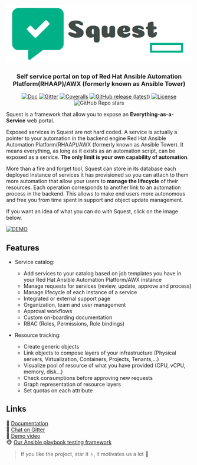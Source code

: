 <p align="center">
    <img src="docs/images/squest_full_logo.png">
</p>

<h3 align="center">Self service portal on top of Red Hat Ansible Automation Platform(RHAAP)/AWX (formerly known as Ansible Tower)</h3>

<p align="center">
<a href="https://hewlettpackard.github.io/squest/latest"><img alt="Doc" src="https://img.shields.io/badge/read-documentation-1abc9c?style=flat-square"></a>
<a href="https://gitter.im/HewlettPackard/squest"><img alt="Gitter" src="https://img.shields.io/gitter/room/HewlettPackard/squest?color=1abc9c&style=flat-square"></a>
<a href= "https://coveralls.io/github/HewlettPackard/squest"><img alt="Coveralls" src="https://img.shields.io/coveralls/github/HewlettPackard/squest?style=flat-square"></a>
<a href="https://github.com/HewlettPackard/squest/releases/latest"><img alt="GitHub release (latest)" src="https://img.shields.io/github/v/release/HewlettPackard/squest?style=flat-square"></a>
<a href="https://github.com/HewlettPackard/squest/blob/master/LICENSE.md"><img alt="License" src="https://img.shields.io/github/license/HewlettPackard/squest?style=flat-square"></a>
<img alt="GitHub Repo stars" src="https://img.shields.io/github/stars/HewlettPackard/squest?style=flat-square">
</p>

Squest is a framework that allow you to expose an **Everything-as-a-Service** web portal. 

Exposed services in Squest are not hard coded. A service is actually a pointer to your automation in the backend engine Red Hat Ansible Automation Platform(RHAAP)/AWX (formerly known as Ansible Tower). 
It means everything, as long as it exists as an automation script, can be exposed as a service. **The only limit is your own capability of automation**.

More than a fire and forget tool, Squest can store in its database each deployed instance of services it has provisioned so you can attach to them more automation that allow 
your users to **manage the lifecycle** of their resources. 
Each operation corresponds to another link to an automation process in the backend. This allows to make end users more autonomous and free you from time spent in support 
and object update management.

If you want an idea of what you can do with Squest, click on the image below.

[![DEMO](https://i3.ytimg.com/vi/mQnNkSMMXwg/maxresdefault.jpg)](https://youtu.be/mQnNkSMMXwg)

## Features

- Service catalog:
  - Add services to your catalog based on job templates you have in your Red Hat Ansible Automation Platform/AWX instance
  - Manage requests for services (review, update, approve and process)
  - Manage lifecycle of each instance of a service
  - Integrated or external support page
  - Organization, team and user management
  - Approval workflows
  - Custom on-boarding documentation
  - RBAC (Roles, Permissions, Role bindings)

- Resource tracking:
  - Create generic objects
  - Link objects to compose layers of your infrastructure (Physical servers, Virtualization, Containers, Projects, Tenants,...)
  - Visualize pool of resource of what you have provided (CPU, vCPU, memory, disk...)
  - Check consumptions before approving new requests
  - Graph representation of resource layers
  - Set quotas on each attribute
  
## Links

:blue_book: [Documentation](https://hewlettpackard.github.io/squest/latest)<br/>
:speech_balloon: [Chat on Gitter](https://gitter.im/HewlettPackard/squest)<br/>
:movie_camera: [Demo video](https://youtu.be/mQnNkSMMXwg)<br/>
:monkey_face: [Our Ansible playbook testing framework](https://github.com/HewlettPackard/monkeyble)

> If you like the project, star it ⭐, it motivates us a lot 🙂
